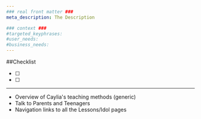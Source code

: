```yaml
---
### real front matter ###
meta_description: The Description

### context ###
#targeted_keyphrases:
#user_needs:
#business_needs:
---
```

##Checklist

- [ ]
- [ ]

---

- Overview of Caylia's teaching methods (generic)
- Talk to Parents and Teenagers
- Navigation links to all the Lessons/Idol pages
